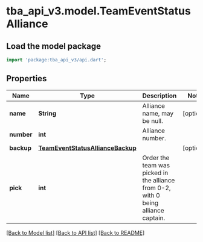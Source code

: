 # tba_api_v3.model.TeamEventStatusAlliance

## Load the model package
```dart
import 'package:tba_api_v3/api.dart';
```

## Properties
Name | Type | Description | Notes
------------ | ------------- | ------------- | -------------
**name** | **String** | Alliance name, may be null. | [optional] 
**number** | **int** | Alliance number. | 
**backup** | [**TeamEventStatusAllianceBackup**](TeamEventStatusAllianceBackup.md) |  | [optional] 
**pick** | **int** | Order the team was picked in the alliance from 0-2, with 0 being alliance captain. | 

[[Back to Model list]](../README.md#documentation-for-models) [[Back to API list]](../README.md#documentation-for-api-endpoints) [[Back to README]](../README.md)



